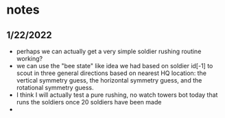 # notes

## 1/22/2022
* perhaps we can actually get a very simple soldier rushing routine working? 
* we can use the "bee state" like idea we had based on soldier id[-1] to scout in three general directions based on nearest HQ location: the vertical symmetry guess, the horizontal symmetry guess, and the rotational symmetry guess. 
* I think I will actually test a pure rushing, no watch towers bot today that runs the soldiers once 20 soldiers have been made 
* 